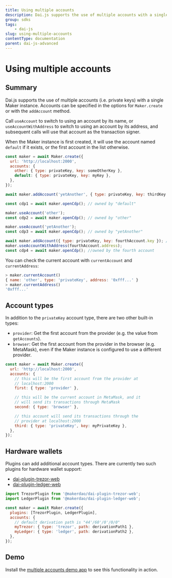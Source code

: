 ```yaml
---
title: Using multiple accounts
description: Dai.js supports the use of multiple accounts with a single Maker instance
group: sdks
tags:
	- dai-js
slug: using-multiple-accounts
contentType: documentation
parent: dai-js-advanced
---
```


# Using multiple accounts

## Summary

Dai.js supports the use of multiple accounts \(i.e. private keys\) with a single Maker instance. Accounts can be specified in the options for `Maker.create` or with the `addAccount` method.

Call `useAccount` to switch to using an account by its name, or `useAccountWithAddress` to switch to using an account by its address, and subsequent calls will use that account as the transaction signer.

When the Maker instance is first created, it will use the account named `default` if it exists, or the first account in the list otherwise.

```javascript
const maker = await Maker.create({
  url: 'http://localhost:2000',
  accounts: {
    other: { type: privateKey, key: someOtherKey },
    default: { type: privateKey, key: myKey },
  },
});

await maker.addAccount('yetAnother', { type: privateKey, key: thirdKey });

const cdp1 = await maker.openCdp(); // owned by "default"

maker.useAccount('other');
const cdp2 = await maker.openCdp(); // owned by "other"

maker.useAccount('yetAnother');
const cdp3 = await maker.openCdp(); // owned by "yetAnother"

await maker.addAccount({ type: privateKey, key: fourthAccount.key }); // the name argument is optional
maker.useAccountWithAddress(fourthAccount.address);
const cdp4 = await maker.openCdp(); //owned by the fourth account
```

You can check the current account with `currentAccount` and `currentAddress`:

```javascript
> maker.currentAccount()
{ name: 'other', type: 'privateKey', address: '0xfff...' }
> maker.currentAddress()
'0xfff...'
```

## Account types

In addition to the `privateKey` account type, there are two other built-in types:

- `provider`: Get the first account from the provider \(e.g. the value from `getAccounts`\).
- `browser`: Get the first account from the provider in the browser \(e.g. MetaMask\), even if the Maker instance is configured to use a different provider.

```javascript
const maker = await Maker.create({
  url: 'http://localhost:2000',
  accounts: {
    // this will be the first account from the provider at
    // localhost:2000
    first: { type: 'provider' },

    // this will be the current account in MetaMask, and it
    // will send its transactions through MetaMask
    second: { type: 'browser' },

    // this account will send its transactions through the
    // provider at localhost:2000
    third: { type: 'privateKey', key: myPrivateKey },
  },
});
```

## Hardware wallets

Plugins can add additional account types. There are currently two such plugins for hardware wallet support:

- [dai-plugin-trezor-web](https://github.com/makerdao/dai-plugin-trezor-web)
- [dai-plugin-ledger-web](https://github.com/makerdao/dai-plugin-ledger-web)

```javascript
import TrezorPlugin from '@makerdao/dai-plugin-trezor-web';
import LedgerPlugin from '@makerdao/dai-plugin-ledger-web';

const maker = await Maker.create({
  plugins: [TrezorPlugin, LedgerPlugin],
  accounts: {
    // default derivation path is "44'/60'/0'/0/0"
    myTrezor: { type: 'trezor', path: derivationPath1 },
    myLedger: { type: 'ledger', path: derivationPath2 },
  },
});
```

## **Demo**

Install the [multiple accounts demo app](https://github.com/makerdao/integration-examples/tree/master/accounts) to see this functionality in action.
